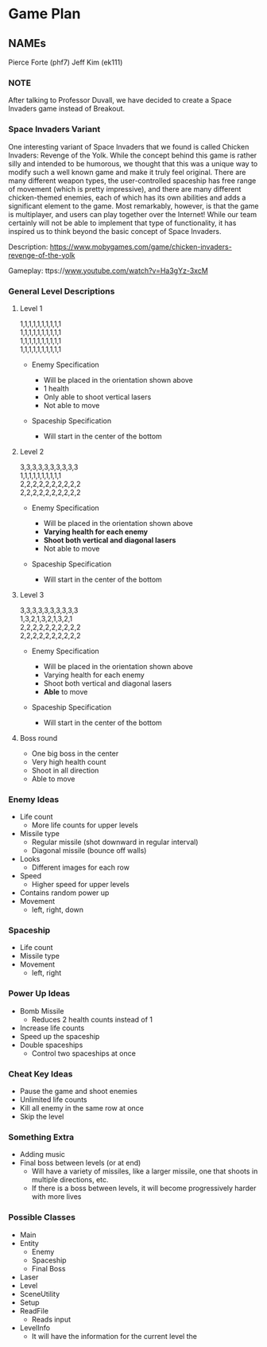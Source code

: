 # Game Plan
## NAMEs 
Pierce Forte (phf7)
Jeff Kim (ek111)

### NOTE  
After talking to Professor Duvall, we have decided to create a Space Invaders game instead of Breakout.

### Space Invaders Variant  
One interesting variant of Space Invaders that we found is called Chicken Invaders: Revenge of the Yolk.  While the concept behind this game is rather silly and intended to be humorous, we thought that this was a unique way to modify such a well known game and make it truly feel original. There are many different weapon types, the user-controlled spaceship has free range of movement (which is pretty impressive), and there are many different chicken-themed enemies, each of which has its own abilities and adds a significant element to the game. Most remarkably, however, is that the game is multiplayer, and users can play together over the Internet! While our team certainly will not be able to implement that type of functionality, it has inspired us to think beyond the basic concept of Space Invaders.  

Description: https://www.mobygames.com/game/chicken-invaders-revenge-of-the-yolk

Gameplay: ttps://www.youtube.com/watch?v=Ha3gYz-3xcM

### General Level Descriptions
1. Level 1 

    1,1,1,1,1,1,1,1,1,1  
    1,1,1,1,1,1,1,1,1,1  
    1,1,1,1,1,1,1,1,1,1  
    1,1,1,1,1,1,1,1,1,1
    
    - Enemy Specification
        - Will be placed in the orientation shown above
        - 1 health
        - Only able to shoot vertical lasers
        - Not able to move
        
    - Spaceship Specification
        - Will start in the center of the bottom

2. Level 2

    3,3,3,3,3,3,3,3,3,3  
    1,1,1,1,1,1,1,1,1,1  
    2,2,2,2,2,2,2,2,2,2  
    2,2,2,2,2,2,2,2,2,2
    
    - Enemy Specification
        - Will be placed in the orientation shown above
        - **Varying health for each enemy**
        - **Shoot both vertical and diagonal lasers**
        - Not able to move
        
    - Spaceship Specification
        - Will start in the center of the bottom
        
3. Level 3

    3,3,3,3,3,3,3,3,3,3  
    1,3,2,1,3,2,1,3,2,1  
    2,2,2,2,2,2,2,2,2,2  
    2,2,2,2,2,2,2,2,2,2
    
    - Enemy Specification
        - Will be placed in the orientation shown above
        - Varying health for each enemy
        - Shoot both vertical and diagonal lasers
        - **Able** to move
        
    - Spaceship Specification
        - Will start in the center of the bottom

4. Boss round

    - One big boss in the center
    - Very high health count
    - Shoot in all direction
    - Able to move 

### Enemy Ideas  
- Life count
    - More life counts for upper levels
- Missile type
	- Regular missile (shot downward in regular interval)
    - Diagonal missile (bounce off walls)
- Looks
    - Different images for each row
- Speed 
    - Higher speed for upper levels
- Contains random power up
- Movement
	- left, right, down

### Spaceship
- Life count
- Missile type
- Movement
	- left, right

### Power Up Ideas  
- Bomb Missile 
	- Reduces 2 health counts instead of 1
- Increase life counts
- Speed up the spaceship
- Double spaceships
	- Control two spaceships at once 

### Cheat Key Ideas    
- Pause the game and shoot enemies
- Unlimited life counts
- Kill all enemy in the same row at once
- Skip the level

### Something Extra  
- Adding music
- Final boss between levels (or at end)
	- Will have a variety of missiles, like a larger missile, one that shoots in multiple directions, etc.
    - If there is a boss between levels, it will become progressively harder with more lives

### Possible Classes  
- Main
- Entity
	- Enemy
    - Spaceship
    - Final Boss
- Laser
- Level
- SceneUtility
- Setup
- ReadFile
	- Reads input 
- LevelInfo
	- It will have the information for the current level the 
    